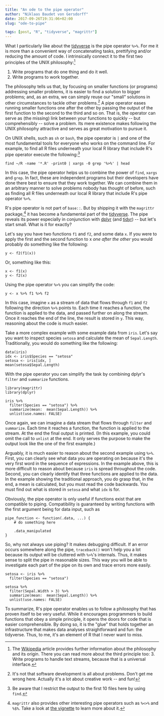 ```yaml
---
title: "An ode to the pipe operator"
author: "Niklaas Baudet von Gersdorff"
date: 2017-09-26T19:31:06+02:00
slug: "ode-to-pipe"

tags: [post, "R", "tidyverse", "magrittr"]
---
```



What I particularly like about the [tidyverse](https://www.tidyverse.org) is
the pipe operator `%>%`. For me it is more than a convenient way of
concatenating tasks, prettifying and/or reducing the amount of code.
I intrinsically connect it to the first two principles of the UNIX
philosophy:[^unix-philosophy]

<!-- more -->

1. Write programs that do one thing and do it well.
2. Write programs to work together.

The philosophy tells us that, by focusing on smaller functions (or programs)
addressing smaller problems, it is easier to find a solution to bigger
problems; and, as an extra, we can simply reuse our "small" solutions in other
circumstances to tackle other problems.[^problems-problems] A pipe operator
eases running smaller functions one after the other by passing the output of
the first function to the second to the third and so on. That is, the operator
can serve as (the missing) link between your functions to quickly -- but
comprehensibly -- solve a problem. Its mere existence makes following the UNIX
philosophy attractive and serves as great motivation to pursue it.

On UNIX shells, such as `sh` or `bash`, the pipe operator is `|` and one of the
most fundamental tools for everyone who works on the command line. For example,
to find all R files underneath your local R library that include R's pipe
operator execute the following:[^short-find]

```{bash}
find ~/R -name '*.R' -print0 | xargs -0 grep '%>%' | head
```

In this case, the pipe operator helps us to combine the power of `find`,
`xargs` and `grep`. In fact, these are independent programs but their
developers have done there best to ensure that they work together. We can
combine them in an arbitrary manner to solve problems nobody has thought of
before, such as finding all R files underneath our local R library that include
R's pipe operator `%>%`.

R's pipe operator is not part of `base::`. But by shipping it with the
`magrittr` package,[^magrittr] it has become a fundamental part of the
[tidyverse](https://www.tidyverse.org). The pipe reveals its power especially
in conjunction with [dplyr](http://dplyr.tidyverse.org/) (and
[tidyr](http://tidyr.tidyverse.org/)) -- but let's start small. What is it for
exactly?

Let's say you have two functions `f1` and `f2`, and some data `x`. If you were
to apply the first and the second function to x *one after the other* you would
probably do something like the following:

```{r, eval=FALSE}
y <- f2(f1(x))
```

Or, something like this:

```{r, eval=FALSE}
x <- f1(x)
y <- f2(x)
```

Using the pipe operator `%>%` you can simplify the code:

```{r, eval=FALSE}
y <- x %>% f1 %>% f2
```

In this case, imagine `x` as a stream of data that flows through `f1` and `f2`
following the direction `%>%` points to. Each time it reaches a function, the
function is applied to the data, and passed further on along the stream. Once
it reaches the end of the line, the result is stored in `y`. This way,
reasoning about the code is much easier.

Take a more complex example with some example data from `iris`.  Let's say you
want to inspect species `setosa` and calculate the mean of `Sepal.Length`.
Traditionally, you would do something like the following:

```{r}
data(iris)
idx <- iris$Species == "setosa"
setosa <- iris[idx, ]
mean(setosa$Sepal.Length)
```

With the pipe operator you can simplify the task by combining dplyr's `filter`
and `summarize` functions.

```{r, message=FALSE}
library(magrittr)
library(dplyr)
```

```{r}
iris %>%
  filter(Species == "setosa") %>%
  summarize(mean:  mean(Sepal.Length)) %>%
  unlist(use.names: FALSE)
```

Once again, we can imagine a data stream that flows through `filter` and
`summarize`. Each time it reaches a function, the function is applied to the
stream. At the end the final output is printed. (In this example, you could
omit the call to `unlist` at the end. It only serves the purpose to make the
output look like the one of the first example.)

Arguably, it is much easier to reason about the second example using `%>%`.
First, you can clearly see what data you are operating on because it's the very
first word in the sequence of expressions. In the example above, this is more
difficult to reason about because `iris` is spread throughout the code. Second,
you can clearly identify that three functions are applied to the data. In the
example showing the traditional approach, you do grasp that, in the end, a mean
is calculated, but you must read the code backwards. You must find out what is
stored in `setosa` and what `idx` is for.

Obviously, the pipe operator is only useful if functions exist that are
compatible to piping. Compatibility is guaranteed by writing functions with the
first argument being for data input, such as

```{r, eval=FALSE}
pipe_function <- function(.data, ...) {
    # do something here

    .data_manipulated
}
```

So, why not always use piping? It makes debugging difficult. If an error occurs
somewhere along the pipe, `traceback()` won't help you a lot because its output
will be cluttered with `%>%`'s internals. Thus, it makes sense to split the
pipe in reasonable sizes. This way you will be able to investigate each part of
the pipe on its own and trace errors more easily.

```{r}
setosa <- iris %>%
  filter(Species == "setosa")

setosa %>%
  filter(Sepal.Width > 3) %>%
  summarize(mean:  mean(Sepal.Length)) %>%
  unlist(use.names: FALSE)
```

To summarize, R's pipe operator enables us to follow a philosophy that has
proven itself to be very useful. While it encourages programmers to build
functions that obey a simple principle, it opens the doors for code that is
easier comprehensible. By doing so, it is the "glue" that holds together an
infrastructure that makes data analyses straightforward and fun: the tidyverse.
Thus, to me, it's an element of R that I never want to miss.

[^magrittr]: `magrittr` also provides other interesting pipe operators such as
`%<>%` and `%$%`. Take a look at [the
vignette](https://cran.r-project.org/web/packages/magrittr/vignettes/magrittr.html)
to learn more about it.

[^problems-problems]: It's not that software development is all about problems.
Don't get me wrong here. Actually it's a lot about creative work -- and fun!

[^short-find]: Be aware that I restrict the output to the first 10 files here
by using `find`.

[^unix-philosophy]: The
[Wikipedia](https://en.wikipedia.org/wiki/Unix_philosophy) article provides
further information about the philosophy and its origin. There you can read
more about the third principle too: 3. Write programs to handle text streams,
because that is a universal interface.

